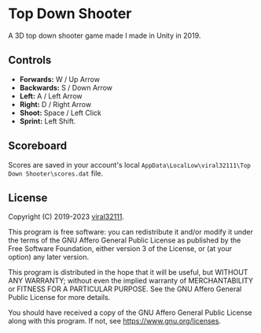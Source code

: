 # Top Down Shooter

A 3D top down shooter game made I made in Unity in 2019.

## Controls

* **Forwards:** W / Up Arrow
* **Backwards:** S / Down Arrow
* **Left:** A / Left Arrow
* **Right:** D / Right Arrow
* **Shoot:** Space / Left Click
* **Sprint:** Left Shift.

## Scoreboard

Scores are saved in your account's local `AppData\LocalLow\viral32111\Top Down Shooter\scores.dat` file.

## License

Copyright (C) 2019-2023 [viral32111](https://viral32111.com).

This program is free software: you can redistribute it and/or modify
it under the terms of the GNU Affero General Public License as
published by the Free Software Foundation, either version 3 of the
License, or (at your option) any later version.

This program is distributed in the hope that it will be useful,
but WITHOUT ANY WARRANTY; without even the implied warranty of
MERCHANTABILITY or FITNESS FOR A PARTICULAR PURPOSE. See the
GNU Affero General Public License for more details.

You should have received a copy of the GNU Affero General Public License
along with this program. If not, see https://www.gnu.org/licenses.
